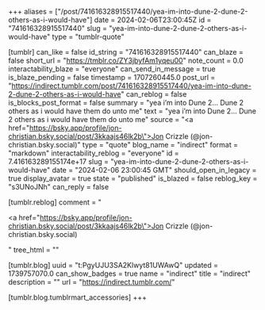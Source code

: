 +++
aliases = ["/post/741616328915517440/yea-im-into-dune-2-dune-2-others-as-i-would-have"]
date = 2024-02-06T23:00:45Z
id = "741616328915517440"
slug = "yea-im-into-dune-2-dune-2-others-as-i-would-have"
type = "tumblr-quote"

[tumblr]
can_like = false
id_string = "741616328915517440"
can_blaze = false
short_url = "https://tmblr.co/ZY3jbyfAm1yqeu00"
note_count = 0.0
interactability_blaze = "everyone"
can_send_in_message = true
is_blaze_pending = false
timestamp = 1707260445.0
post_url = "https://indirect.tumblr.com/post/741616328915517440/yea-im-into-dune-2-dune-2-others-as-i-would-have"
can_reblog = false
is_blocks_post_format = false
summary = "yea i’m into Dune 2… Dune 2 others as i would have them do unto me"
text = "yea i&rsquo;m into Dune 2&hellip; Dune 2 others as i would have them do unto me"
source = "<a href=\"https://bsky.app/profile/jon-christian.bsky.social/post/3kkaajs46lk2b\">Jon Crizzle (@jon-christian.bsky.social)</a>"
type = "quote"
blog_name = "indirect"
format = "markdown"
interactability_reblog = "everyone"
id = 7.416163289155174e+17
slug = "yea-im-into-dune-2-dune-2-others-as-i-would-have"
date = "2024-02-06 23:00:45 GMT"
should_open_in_legacy = true
display_avatar = true
state = "published"
is_blazed = false
reblog_key = "s3UNoJNh"
can_reply = false

[tumblr.reblog]
comment = "<p><a href=\"https://bsky.app/profile/jon-christian.bsky.social/post/3kkaajs46lk2b\">Jon Crizzle (@jon-christian.bsky.social)</a></p>"
tree_html = ""

[tumblr.blog]
uuid = "t:PgyUJU3SA2Klwyt81UWAwQ"
updated = 1739757070.0
can_show_badges = true
name = "indirect"
title = "indirect"
description = ""
url = "https://indirect.tumblr.com/"

[tumblr.blog.tumblrmart_accessories]
+++
